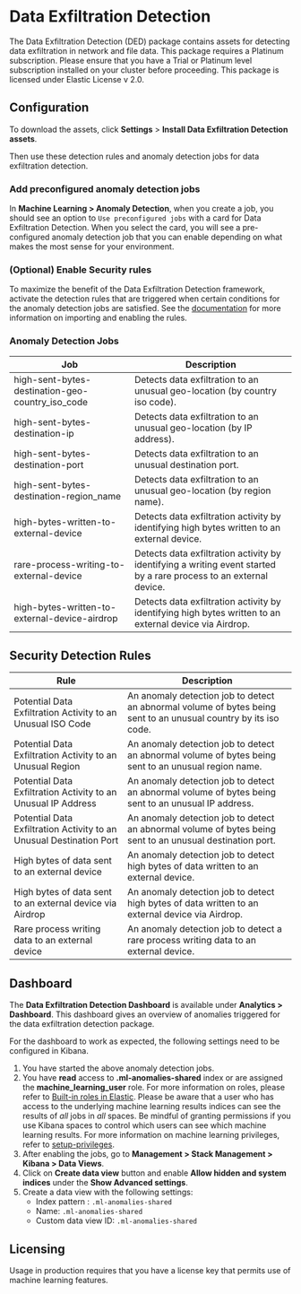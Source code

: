 # Data Exfiltration Detection

The Data Exfiltration Detection (DED) package contains assets for detecting data exfiltration in network and file data. This package requires a Platinum subscription. Please ensure that you have a Trial or Platinum level subscription installed on your cluster before proceeding. This package is licensed under Elastic License v 2.0.

## Configuration

To download the assets, click **Settings** > **Install Data Exfiltration Detection assets**. 

Then use these detection rules and anomaly detection jobs for data exfiltration detection.

### Add preconfigured anomaly detection jobs

In **Machine Learning > Anomaly Detection**, when you create a job, you should see an option to `Use preconfigured jobs` with a card for Data Exfiltration Detection. When you select the card, you will see a pre-configured anomaly detection job that you can enable depending on what makes the most sense for your environment.

### (Optional) Enable Security rules

To maximize the benefit of the Data Exfiltration Detection framework, activate the detection rules that are triggered when certain conditions for the anomaly detection jobs are satisfied. See the [documentation](https://www.elastic.co/guide/en/security/current/detection-engine-overview.html) for more information on importing and enabling the rules.

### Anomaly Detection Jobs

| Job | Description                                                                                |
|---|--------------------------------------------------------------------------------------------|
| high-sent-bytes-destination-geo-country_iso_code | Detects data exfiltration to an unusual geo-location (by country iso code).                |
| high-sent-bytes-destination-ip | Detects data exfiltration to an unusual geo-location (by IP address).                      |
| high-sent-bytes-destination-port | Detects data exfiltration to an unusual destination port.                                  |
| high-sent-bytes-destination-region_name | Detects data exfiltration to an unusual geo-location (by region name).                     |
 | high-bytes-written-to-external-device | Detects data exfiltration activity by identifying high bytes written to an external device. |
 | rare-process-writing-to-external-device | Detects data exfiltration activity by identifying a writing event started by a rare process to an external device. |
 | high-bytes-written-to-external-device-airdrop | Detects data exfiltration activity by identifying high bytes written to an external device via Airdrop.|

## Security Detection Rules

| Rule | Description                                                                                                    |
|---|----------------------------------------------------------------------------------------------------------------|
| Potential Data Exfiltration Activity to an Unusual ISO Code | An anomaly detection job to detect an abnormal volume of bytes being sent to an unusual country by its iso code. |
| Potential Data Exfiltration Activity to an Unusual Region | An anomaly detection job to detect an abnormal volume of bytes being sent to an unusual region name.           |
| Potential Data Exfiltration Activity to an Unusual IP Address | An anomaly detection job to detect an abnormal volume of bytes being sent to an unusual IP address.            |
| Potential Data Exfiltration Activity to an Unusual Destination Port | An anomaly detection job to detect an abnormal volume of bytes being sent to an unusual destination port.      |
 | High bytes of data sent to an external device | An anomaly detection job to detect high bytes of data written to an external device.                           |
| High bytes of data sent to an external device via Airdrop | An anomaly detection job to detect high bytes of data written to an external device via Airdrop. |
 | Rare process writing data to an external device | An anomaly detection job to detect a rare process writing data to an external device.                          |

## Dashboard

The **Data Exfiltration Detection Dashboard** is available under **Analytics > Dashboard**. This dashboard gives an overview of anomalies triggered for the data exfiltration detection package.

For the dashboard to work as expected, the following settings need to be configured in Kibana. 
1. You have started the above anomaly detection jobs.
2. You have **read** access to **.ml-anomalies-shared** index or are assigned the **machine_learning_user** role. For more information on roles, please refer to [Built-in roles in Elastic](https://www.elastic.co/guide/en/elasticsearch/reference/current/built-in-roles.html). Please be aware that a user who has access to the underlying machine learning results indices can see the results of _all_ jobs in _all_ spaces. Be mindful of granting permissions if you use Kibana spaces to control which users can see which machine learning results. For more information on machine learning privileges, refer to [setup-privileges](https://www.elastic.co/guide/en/machine-learning/current/setup.html#setup-privileges).
3. After enabling the jobs, go to **Management > Stack Management > Kibana > Data Views**. 
4. Click on **Create data view** button and enable **Allow hidden and system indices** under the **Show Advanced settings**.
5. Create a data view with the following settings:
    - Index pattern : `.ml-anomalies-shared`
    - Name: `.ml-anomalies-shared`
    - Custom data view ID: `.ml-anomalies-shared`
## Licensing
Usage in production requires that you have a license key that permits use of machine learning features.
